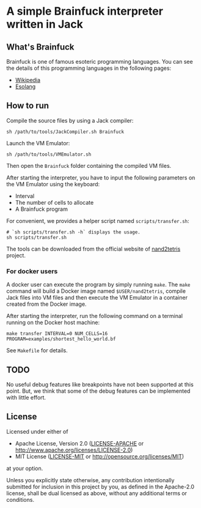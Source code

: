 # A simple Brainfuck interpreter written in Jack

## What's Brainfuck

Brainfuck is one of famous esoteric programming languages.  You can see the
details of this programming languages in the following pages:

* [Wikipedia](https://en.wikipedia.org/wiki/Brainfuck)
* [Esolang](https://esolangs.org/wiki/Brainfuck)

## How to run

Compile the source files by using a Jack compiler:

```shell
sh /path/to/tools/JackCompiler.sh Brainfuck
```

Launch the VM Emulator:

```shell
sh /path/to/tools/VMEmulator.sh
```

Then open the `Brainfuck` folder containing the compiled VM files.

After starting the interpreter, you have to input the following parameters on
the VM Emulator using the keyboard:

* Interval
* The number of cells to allocate
* A Brainfuck program

For convenient, we provides a helper script named `scripts/transfer.sh`:

```shell
# `sh scripts/transfer.sh -h` displays the usage.
sh scripts/transfer.sh
```

The tools can be downloaded from the official website of [nand2tetris] project.

### For docker users

A docker user can execute the program by simply running `make`.  The `make`
command will build a Docker image named `$USER/nand2tetris`, compile Jack files
into VM files and then execute the VM Emulator in a container created from the
Docker image.

After starting the interpreter, run the following command on a terminal running
on the Docker host machine:

```shell
make transfer INTERVAL=0 NUM_CELLS=16 PROGRAM=examples/shortest_hello_world.bf
```

See `Makefile` for details.

## TODO

No useful debug features like breakpoints have not been supported at this point.
But, we think that some of the debug features can be implemented with little
effort.

## License

Licensed under either of

* Apache License, Version 2.0
  ([LICENSE-APACHE] or http://www.apache.org/licenses/LICENSE-2.0)
* MIT License
  ([LICENSE-MIT] or http://opensource.org/licenses/MIT)

at your option.

Unless you explicitly state otherwise, any contribution intentionally submitted
for inclusion in this project by you, as defined in the Apache-2.0 license,
shall be dual licensed as above, without any additional terms or conditions.

[nand2tetris]: https://www.nand2tetris.org/
[LICENSE-APACHE]: ./LICENSE-APACHE
[LICENSE-MIT]: ./LICENSE-MIT
